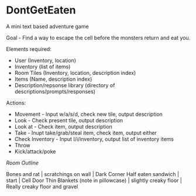 # DontGetEaten
A mini text based adventure game

Goal - Find a way to escape the cell before the monsters return and eat you. 

Elements required:
 - User (Inventory, location)
 - Inventory (list of items)
 - Room Tiles (Inventory, location, description index)
 - Items (Name, description index)
 - Description/repsonse library (directory of descriptions/prompts/responses)

Actions:
 - Movement - Input w/a/s/d, check new tile, output description
 - Look - Check present tile, output description
 - Look at - Check item, output description
 - Take - Inupt take/grab/steal item, check item, output either 
 - Check Inventory - Input I/i/inventory, output list of inventory items
 - Throw
 - Kick/attack/poke
 
 
*Room Outline*  


Bones and rat | scratchings on wall | Dark Corner 
Half eaten sandwich | start | Cell Door 
Thin Blankets (note in pillowcase) | slightly creaky floor | Really creaky floor and gravel


